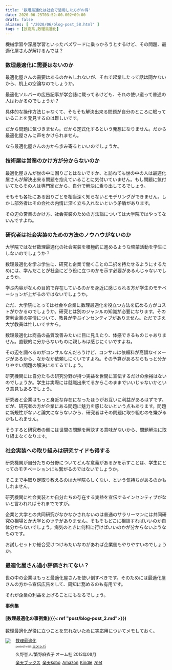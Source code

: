 ```yaml
---
title: '数理最適化は社会で活用した方がお得'
date: 2020-06-25T03:52:00.002+09:00
draft: false
aliases: [ "/2020/06/blog-post_58.html" ]
tags : [技術系,数理最適化]
---
```


機械学習や深層学習といったバズワードに乗っかろうとするけど、その問題、最適化屋さんが解けるんでは？



### 数理最適化に需要はないのか

最適化屋さんの需要はあるのかもしれないが、それで起業したって話は聞かないから、机上の空論なのでしょうか。

最適化ソルバーの広告記事が学会誌に載ってるけども、それの使い道って普通の人はわかるのでしょうか？

具体的な操作方法じゃなくて、そもそも解決出来る問題が自分のところに眠っていることを発見するのは難しいです。

だから問題に気づきません。だから定式化するという発想になりません。だから最適化屋さんに声をかけられません。

なら最適化屋さんの方から歩み寄るといいのでしょうか。

### 技術屋は営業のかけ方が分からないのか

最適化屋さんが世の中に困りごとはないですか、と訪ねても世の中の人は最適化屋さんが解決出来る問題を抱えていることに気付いていません。もし問題に気付いてたらその人は専門家だから、自分で解決に乗り出してるでしょう。

そもそも各社にある困りごとを相当深く知らないとモデリングができません。しかし部外者はその会社の内情に深く立ち入れないという矛盾があります。

その辺の営業のかけ方、社会実装のための方法論については大学院ではやってないんですよね。  

### 研究者は社会実装のための方法のノウハウがないのか

大学院ではなぜ数理最適化の社会実装を積極的に進めるような啓蒙活動を学生にしないのでしょうか？

数理最適化を学ぶ学生に、研究と企業で働くことの二択を持たせるようにするためには、学んだことが社会にどう役に立つのかを示す必要があるんじゃないでしょうか。

学ぶ内容がなんの目的で存在しているのかを身近に感じられる方が学生のモチベーションが上がるのではないでしょうか。

ただ、大学院にとっては社会や企業に数理最適化を役立つ方法を広める方がコストがかかるのでしょうか。研究とは別のジャンルの知識が必要になります。その営利企業の実情について、教員が学ぶインセンティブがありません。ただでさえ大学教員は忙しいですから。

数理最適化は商品の品質改善みたいに目に見えたり、体感できるものじゃありません。直観的に分からないものに親しみは感じにくいですよね。

その辺を調べるのがコンサルなんだろうけど、コンサルは依頼料が高額なイメージがあるから、なかなか依頼しにくいですよね。その予算があるならもっと分かりやすい問題の解決にあてるでしょう。  

研究機関には自分たちの研究分野が持つ実益を世間に宣伝するだけの余裕はないのでしょうか。学生は実際には就職出来てるからこのままでいいじゃないかという意見もあるでしょう。  

研究者と企業はもっと身近な存在になったほうがお互いに利益があるはずです。だが、研究者の方が企業にある問題に魅力を感じないという点もあります。問題に新規性がないと論文にならないから、研究者はその問題に取り組むのを嫌がるかもしれません。

そうすると研究者の側には世間の問題を解決する意味がないから、問題解決に取り組まなくなります。

### 社会実装への取り組みは研究サイドも得する

研究機関が自分たちの分野についてどんな意義があるかを示すことは、学生にとってのモチベーションにも繋がるのではないでしょうか。

そこまで手取り足取り教えるのは大学院らしくない、という気持ちがあるのかもしれません。

研究機関に社会実装とか自分たちの存在する実益を宣伝するインセンティブがないと言われればそれまでですが。  

企業と大学との共同研究がなかなかされないのは普通のサラリーマンには共同研究の相場とか大学とのツテがありません。そもそもどこに相談すればいいのか自体分からないでしょう。病気のときに何科に行けばいいのかが分からないようなものです。

お試しセットか総合受けつけみたいなのがあれば企業側もやりやすいのでしょうか。

### 最適化屋さん過小評価されてない？

世の中の企業はもっと最適化屋さんを使い倒すべきです。そのためには最適化屋さんの方から宣伝広告をして、周知に務めるのも有用です。

それが企業の利益を上げることにもなるでしょう。

**事例集**

#### [数理最適化の事例集]({{< ref "post/blog-post_2.md">}})
 
数理最適化が役に立つことを忘れないために実応用についてメモしておく。

<div class="booklink-box" style="text-align:left;padding-bottom:20px;font-size:small;zoom: 1;overflow: hidden;"><div class="booklink-image" style="float:left;margin:0 15px 10px 0;"><a href="//af.moshimo.com/af/c/click?a_id=2220301&p_id=56&pc_id=56&pl_id=637&s_v=b5Rz2P0601xu&url=http%3A%2F%2Fbooks.rakuten.co.jp%2Frb%2F11882339%2F" target="_blank" ><img src="https://thumbnail.image.rakuten.co.jp/@0_mall/book/cabinet/2444/9784274212444.jpg?_ex=64x64" style="border: none;" /></a><img src="//i.moshimo.com/af/i/impression?a_id=2220301&p_id=56&pc_id=56&pl_id=637" width="1" height="1" style="border:none;"></div><div class="booklink-info" style="line-height:120%;zoom: 1;overflow: hidden;"><div class="booklink-name" style="margin-bottom:10px;line-height:120%"><a href="//af.moshimo.com/af/c/click?a_id=2220301&p_id=56&pc_id=56&pl_id=637&s_v=b5Rz2P0601xu&url=http%3A%2F%2Fbooks.rakuten.co.jp%2Frb%2F11882339%2F" target="_blank" >数理最適化</a><img src="//i.moshimo.com/af/i/impression?a_id=2220301&p_id=56&pc_id=56&pl_id=637" width="1" height="1" style="border:none;"><div class="booklink-powered-date" style="font-size:8pt;margin-top:5px;font-family:verdana;line-height:120%">posted with <a href="https://yomereba.com" rel="nofollow" target="_blank">ヨメレバ</a></div></div><div class="booklink-detail" style="margin-bottom:5px;">久野誉人/繁野麻衣子 オーム社 2012年08月    </div><div class="booklink-link2" style="margin-top:10px;"><div class="shoplinkrakuten" style="display:inline;margin-right:5px"><a href="//af.moshimo.com/af/c/click?a_id=2220301&p_id=56&pc_id=56&pl_id=637&s_v=b5Rz2P0601xu&url=http%3A%2F%2Fbooks.rakuten.co.jp%2Frb%2F11882339%2F" target="_blank" >楽天ブックス</a><img src="//i.moshimo.com/af/i/impression?a_id=2220301&p_id=56&pc_id=56&pl_id=637" width="1" height="1" style="border:none;"></div><div class="shoplinkrakukobo" style="display:inline;margin-right:5px"><a href="//af.moshimo.com/af/c/click?a_id=2220301&p_id=56&pc_id=56&pl_id=637&s_v=b5Rz2P0601xu&url=https%3A%2F%2Fbooks.rakuten.co.jp%2Frk%2F1e6e4afbfc7739f89339d38564ce53ca%2F" target="_blank" >楽天kobo</a><img src="//i.moshimo.com/af/i/impression?a_id=2220301&p_id=56&pc_id=56&pl_id=637" width="1" height="1" style="border:none;"></div><div class="shoplinkamazon" style="display:inline;margin-right:5px"><a href="//af.moshimo.com/af/c/click?a_id=2220302&p_id=170&pc_id=185&pl_id=4062&s_v=b5Rz2P0601xu&url=https%3A%2F%2Fwww.amazon.co.jp%2Fexec%2Fobidos%2FASIN%2F4274212440" target="_blank" >Amazon</a></div><div class="shoplinkkindle" style="display:inline;margin-right:5px"><a href="//af.moshimo.com/af/c/click?a_id=2220302&p_id=170&pc_id=185&pl_id=4062&s_v=b5Rz2P0601xu&url=https%3A%2F%2Fwww.amazon.co.jp%2Fgp%2Fsearch%3Fkeywords%3D%25E6%2595%25B0%25E7%2590%2586%25E6%259C%2580%25E9%2581%25A9%25E5%258C%2596%26__mk_ja_JP%3D%2583J%2583%255E%2583J%2583i%26url%3Dnode%253D2275256051" target="_blank" >Kindle</a></div><div class="shoplinkseven" style="display:inline;margin-right:5px"><a href="//af.moshimo.com/af/c/click?a_id=2317554&p_id=932&pc_id=1188&pl_id=12456&s_v=b5Rz2P0601xu&url=http%3A%2F%2F7net.omni7.jp%2Fsearch%2F%3FsearchKeywordFlg%3D1%26keyword%3D9784274212444" target="_blank" >7net<img src="//i.moshimo.com/af/i/impression?a_id=2317554&p_id=932&pc_id=1188&pl_id=12456" width="1" height="1" style="border:none;"></a></div>            	  	  	  	  	</div></div><div class="booklink-footer" style="clear: left"></div></div>